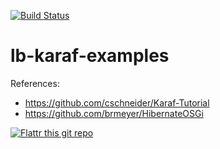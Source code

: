 [![Build Status](https://travis-ci.org/lburgazzoli/lb-karaf-examples.png?branch=master)](https://travis-ci.org/lburgazzoli/lb-karaf-examples)


lb-karaf-examples
=================

References:
- https://github.com/cschneider/Karaf-Tutorial
- https://github.com/brmeyer/HibernateOSGi

[![Flattr this git repo](http://api.flattr.com/button/button-static-50x60.png)](https://flattr.com/submit/auto?user_id=lburgazzoli&url=https://github.com/lburgazzoli/lb-karaf-examples&title=lb-karaf-examples&language=java&tags=github&category=software) 


